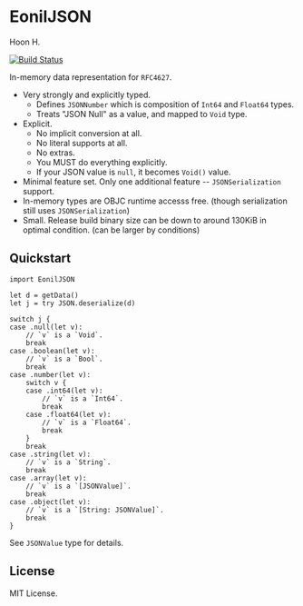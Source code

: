 EonilJSON
=========
Hoon H.

[![Build Status](https://travis-ci.org/eonil/json.swift.svg?branch=master)](https://travis-ci.org/eonil/json.swift)

In-memory data representation for `RFC4627`.

- Very strongly and explicitly typed.
    - Defines `JSONNumber` which is composition 
        of `Int64` and `Float64` types.
    - Treats "JSON Null" as a value, and mapped
        to `Void` type.
- Explicit. 
    - No implicit conversion at all. 
    - No literal supports at all.
    - No extras.
    - You MUST do everything explicitly.
    - If your JSON value is `null`, it becomes `Void()`
        value.
- Minimal feature set. Only one additional feature
    -- `JSONSerialization` support.
- In-memory types are OBJC runtime accesss free. 
    (though serialization still uses `JSONSerialization`)
- Small. Release build binary size can be down to around
    130KiB in optimal condition. (can be larger by conditions)

Quickstart
----------

    import EonilJSON
    
    let d = getData()
    let j = try JSON.deserialize(d)

    switch j {
    case .null(let v):
        // `v` is a `Void`.
        break
    case .boolean(let v):
        // `v` is a `Bool`.
        break
    case .number(let v):
        switch v {
        case .int64(let v):
            // `v` is a `Int64`.
            break
        case .float64(let v):
            // `v` is a `Float64`.
            break
        }
        break
    case .string(let v):
        // `v` is a `String`.
        break
    case .array(let v):
        // `v` is a `[JSONValue]`.
        break
    case .object(let v):
        // `v` is a `[String: JSONValue]`.
        break
    }

See `JSONValue` type for details.



License
-------
MIT License.

